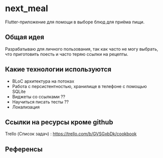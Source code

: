 # next_meal
Flutter-приложение для помощи в выборе блюд для приёма пищи.

## Общая идея
Разрабатываю для личного пользования, так как часто не могу выбрать, 
что приготовить поесть и часто теряю ссылки на рецепты.

## Какие технологии используются
- BLoC архитектура на потоках
- Работа с персистентностью, хранилище в телефоне c помощью SQLite
- Виджеты со ссылками ??
- Научиться писать тесты ??
- Локализация

## Ссылки на ресурсы кроме github
Trello (Список задач) : https://trello.com/b/GVSGxbDk/cookbook

## Референсы

